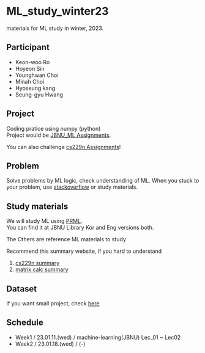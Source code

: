 # ML_study_winter23

materials for ML study in winter, 2023.

## Participant
- Keon-woo Ro
- Hoyeon Sin
- Younghwan Choi
- Minah Choi
- Hyoseung kang
- Seung-gyu Hwang

## Project
Coding pratice using numpy (python) \
Project would be [JBNU_ML Assignments]("https://github.com/JBIG-DL/ML_study_winter23/tree/main/Project/JBNU_ML%20Assignments").

You can also challenge [cs229n Assignments](https://github.com/JBIG-DL/ML_study_winter23/tree/main/Project/cs229n%20Assignmnets)!

## Problem
Solve problems by ML logic, check understanding of ML. 
When you stuck to your problem, use [stackoverflow](https://stackoverflow.com) or study materials.

## Study materials
We will study ML using [PRML](https://github.com/JBIG-DL/ML_study_winter23/tree/main/PRML). \
You can find it at JBNU Library Kor and Eng versions both.


The Others are reference ML materials to study

Recommend this summary website, if you hard to understand
1. [cs229n summary](https://stanford.edu/~shervine/teaching/cs-229/, "cs229n summary")
2. [matrix calc summary](https://www.math.uwaterloo.ca/~hwolkowi/matrixcookbook.pdf, " matrix calc summary")

## Dataset
If you want small project, check [here](https://archive.ics.uci.edu/ml/index.php, "dataset UCI")

## Schedule
- Week1 / 23.01.11.(wed) / machine-learning(JBNU) Lec_01 ~ Lec02
- Week2 / 23.01.18.(wed) / (-)
